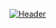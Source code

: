 [![Header](https://i.ibb.co/MSFHH5M/Github-Readme-Header.png "Header")](https://makarbaderko.github.io/)
